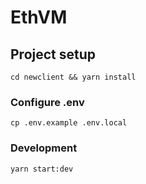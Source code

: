 # EthVM

## Project setup
```
cd newclient && yarn install
```

### Configure .env
```
cp .env.example .env.local
```

### Development
```
yarn start:dev
```
